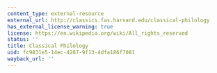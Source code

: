 ```yaml
---
content_type: external-resource
external_url: http://classics.fas.harvard.edu/classical-philology
has_external_license_warning: true
license: https://en.wikipedia.org/wiki/All_rights_reserved
status: ''
title: Classical Philology
uid: fc9831e5-14ec-4287-9f13-4dfa186f7081
wayback_url: ''
---
```


